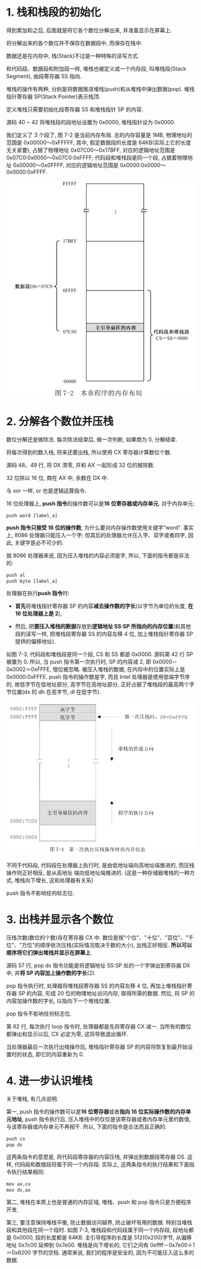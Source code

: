 
# 1. 栈和栈段的初始化

得到累加和之后, 后面就是将它各个数位分解出来, 并准备显示在屏幕上.

将分解出来的各个数位并不保存在数据段中, 而保存在栈中.

数据还是在内存中, 栈(Stack)不过是一种特殊的读写方式.

和代码段、数据段和附加段一样, 堆栈也被定义成一个内存段, 叫堆栈段(Stack Segment), 由段寄存器 SS 指向.

堆栈的操作有两种, 分别是将数据推进堆栈(push)和从堆栈中弹出数据(pop). 堆栈指针寄存器 SP(Stack Pointer)表示栈顶.

定义堆栈只需要初始化段寄存器 SS 和堆栈指针 SP 的内容.

源码 40 ~ 42 将堆栈段的段地址设置为 0x0000, 堆栈指针设为 0x0000.

我们定义了 3 个段了, 图 7-2 是当前内存布局. 总的内存容量是 1MB, 物理地址的范围是 0x00000～0xFFFFF, 其中, 假定数据段的长度是 64KB(实际上它的长度无关紧要), 占据了物理地址 0x07C00～0x17BFF, 对应的逻辑地址范围是 0x07C0:0x0000～0x07C0:0xFFFF; 代码段和堆栈段是同一个段, 占据着物理地址 0x00000～0x0FFFF, 对应的逻辑地址范围是 0x0000:0x0000～0x0000:0xFFFF.

![config](images/1.png)

# 2. 分解各个数位并压栈

数位分解还是做除法. 每次除法结束后, 做一次判断, 如果商为 0, 分解结束.

将每次得到的数入栈, 将来还要出栈, 所以使用 CX 寄存器计算数位个数.

源码 48、49 行, 将 DX 清零, 并和 AX 一起形成 32 位的被除数.

32 位除以 16 位, 商在 AX 中, 余数在 DX 中.

与 xor 一样, or 也是逻辑运算指令.

16 位处理器上, **push 指令**的操作数可以是**16 位寄存器或内存单元**. 对于内存单元:

```
push word [label_a]
```

**push 指令只接受 16 位的操作数**, 为什么要对内存操作数使用关键字"word". 事实上, 8086 处理器只能压入一个字; 但其后的处理器允许压入字、双字或者四字, 因此, 关键字是必不可少的.

就 8086 处理器来说, 因为压入堆栈的内容必须是字, 所以, 下面的指令都是非法的:

```
push al
push byte [label_a]
```

处理器在执行**push 指令**时:

- **首先**将堆栈指针寄存器 SP 的内容**减去操作数的字长**(以字节为单位的长度, **在 16 位处理器上是 2**),

- 然后, 把**要压入堆栈的数据**存放到**逻辑地址 SS:SP 所指向的内存位置**(和其他段的读写一样, 把堆栈段寄存器 SS 的内容左移 4 位, 加上堆栈指针寄存器 SP 提供的偏移地址).

如图 7-3, 代码段和堆栈段是同一个段, CS 和 SS 都是 0x0000. 源码第 42 行 SP 被置为 0. 所以, 当 push 指令第一次执行时, SP 的内容减 2, 即 0x0000－0x0002＝0xFFFE, 借位被忽略. 被压入堆栈的数据, 在内存中的位置实际上是 0x0000:0xFFFE. push 指令的操作数是字, 而且 Intel 处理器是使用低端字节序的, 故低字节在低地址部分, 高字节在高地址部分, 正好占据了堆栈段的最高两个字节位置(dx 的 dh 在高字节, dl 在低字节).

![config](images/2.png)

不同于代码段, 代码段在处理器上执行时, 是由低地址端向高地址端推进的, 而压栈操作则正好相反, 是从高地址
端向低地址端推进的. (这是一种存储器堆栈的一种方式, 堆栈向下增长, 这和处理器有关系)

push 指令不影响任何标志位.

# 3. 出栈并显示各个数位

压栈次数(数位的个数)存在寄存器 CX 中. 数位是按"个位"、"十位"、"百位"、"千位"、"万位"的顺序依次压栈(实际情况取决于数的大小), 出栈正好相反. **所以可以顺序将它们弹出堆栈并显示在屏幕上**.

源码 57 行, pop dx 指令功能是将逻辑地址 SS:SP 处的一个字弹出到寄存器 DX 中, 并**将 SP 内容加上操作数的字长**(2).

pop 指令执行时, 处理器将堆栈段寄存器 SS 的内容左移 4 位, 再加上堆栈指针寄存器 SP 的内容, 形成 20 位的物理地址访问内存, 取得所需的数据. 然后, 将 SP 的内容加操作数的字长, 以指向下一个堆栈位置.

pop 指令不影响任何标志位.

第 62 行, 每次执行 loop 指令时, 处理器都是先将寄存器 CX 减一. 当所有的数位都弹出和显示以后, CX 必定为零, 这将导致退出循环.

当处理器最后一次执行出栈操作后, 堆栈指针寄存器 SP 的内容将恢复到最开始设置时的状态, 即它的内容重新为 0.

# 4. 进一步认识堆栈

关于堆栈, 有几点说明.

第一, push 指令的操作数可以是**16 位寄存器**或者**指向 16 位实际操作数的内存单元地址**, push 指令执行后, 压入堆栈中的仅仅是该寄存器或者内存单元里的数值, 与该寄存器或内存单元不再相干. 所以, 下面的指令是合法而且正确的:

```
push cs
pop ds
```

这两条指令的意思是, 将代码段寄存器的内容压栈, 并弹出到数据段寄存器 DS. 这样, 代码段和数据段将属于同一个内存段. 实际上, 这两条指令的执行结果和下面指令执行结果相同:

```
mov ax,cx
mov ds,ax
```

第二, 堆栈在本质上也是普通的内存区域, 堆栈、push 和 pop 指令只是方便程序开发.

第三, 要注意保持堆栈平衡, 防止数据访问越界, 防止破坏有用的数据. 特别当堆栈段和其他段在同一个段时. 如图 7-3, 堆栈段和代码段属于同一个内存段, 段地址都是 0x0000, 段的长度都是 64KB. 主引导程序的长度是 512(0x200)字节, 从偏移地址 0x7c00 延伸到 0x7e00. 堆栈是向下增长的, 它们之间有 0xffff－0x7e00＋1＝0x8200 字节的空档. 通常来说, 我们的程序是安全的, 因为不可能压入这么多的数据.